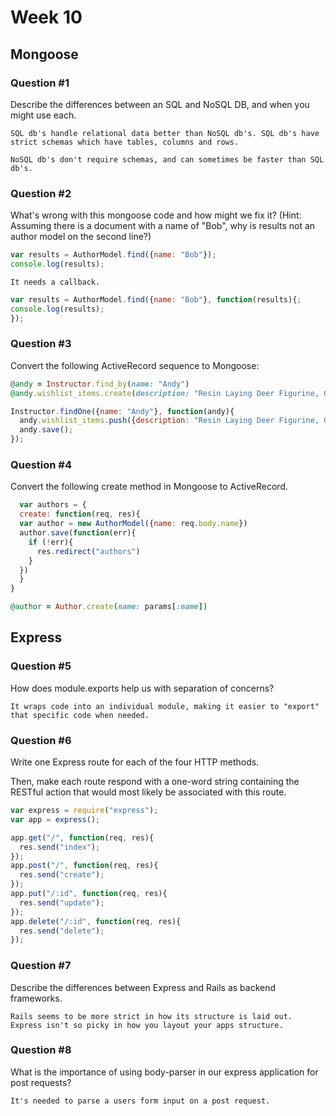 # Week 10

## Mongoose

### Question #1

Describe the differences between an SQL and NoSQL DB, and when you might use each.

```text
SQL db's handle relational data better than NoSQL db's. SQL db's have strict schemas which have tables, columns and rows.

NoSQL db's don't require schemas, and can sometimes be faster than SQL db's.

```

### Question #2

What's wrong with this mongoose code and how might we fix it?
(Hint: Assuming there is a document with a name of "Bob", why is results not an author model on the second line?)

```js
var results = AuthorModel.find({name: "Bob"});
console.log(results);
```
```
It needs a callback.
```
```js
var results = AuthorModel.find({name: "Bob"}, function(results){;
console.log(results);
});
```

### Question #3

Convert the following ActiveRecord sequence to Mongoose:

```rb
@andy = Instructor.find_by(name: "Andy")
@andy.wishlist_items.create(description: "Resin Laying Deer Figurine, Gold")
```

```js
Instructor.findOne({name: "Andy"}, function(andy){
  andy.wishlist_items.push({description: "Resin Laying Deer Figurine, Gold"});
  andy.save();
});
```

### Question #4

Convert the following create method in Mongoose to ActiveRecord.

```js
  var authors = {
  create: function(req, res){
  var author = new AuthorModel({name: req.body.name})
  author.save(function(err){
    if (!err){
      res.redirect("authors")
    }
  })
  }  
}
```

```rb
@author = Author.create(name: params[:name])
```
## Express

### Question #5

How does module.exports help us with separation of concerns?

```text
It wraps code into an individual module, making it easier to "export" that specific code when needed.
```

### Question #6

Write one Express route for each of the four HTTP methods.

Then, make each route respond with a one-word string containing the RESTful action that would most likely be associated with this route.

```js
var express = require("express");
var app = express();

app.get("/", function(req, res){
  res.send("index");
});
app.post("/", function(req, res){
  res.send("create");
});
app.put("/:id", function(req, res){
  res.send("update");
});
app.delete("/:id", function(req, res){
  res.send("delete");
});

```
### Question #7

Describe the differences between Express and Rails as backend frameworks.

```text
Rails seems to be more strict in how its structure is laid out.
Express isn't so picky in how you layout your apps structure.

```

### Question #8

What is the importance of using body-parser in our express application for post requests?

```
It's needed to parse a users form input on a post request.
```
